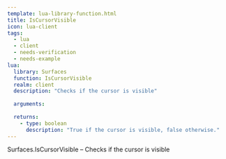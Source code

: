 ```yaml
---
template: lua-library-function.html
title: IsCursorVisible
icon: lua-client
tags:
  - lua
  - client
  - needs-verification
  - needs-example
lua:
  library: Surfaces
  function: IsCursorVisible
  realm: client
  description: "Checks if the cursor is visible"
  
  arguments:
  
  returns:
    - type: boolean
      description: "True if the cursor is visible, false otherwise."
---
```


<div class="lua__search__keywords">
Surfaces.IsCursorVisible &#x2013; Checks if the cursor is visible
</div>
